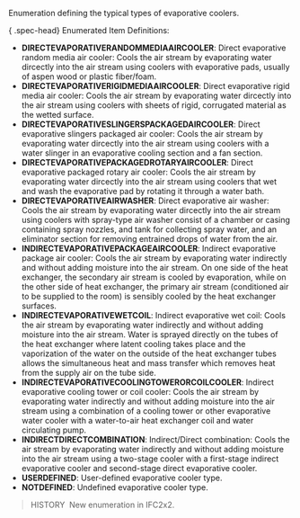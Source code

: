 ﻿Enumeration defining the typical types of evaporative coolers.

{ .spec-head}
Enumerated Item Definitions:

* **DIRECTEVAPORATIVERANDOMMEDIAAIRCOOLER**: Direct evaporative random media air cooler: Cools the air stream by evaporating water dircectly into the air stream using coolers with evaporative pads, usually of aspen wood or plastic fiber/foam.
* **DIRECTEVAPORATIVERIGIDMEDIAAIRCOOLER**: Direct evaporative rigid media air cooler: Cools the air stream by evaporating water dircectly into the air stream using coolers with sheets of rigid, corrugated material as the wetted surface.
* **DIRECTEVAPORATIVESLINGERSPACKAGEDAIRCOOLER**: Direct evaporative slingers packaged air cooler: Cools the air stream by evaporating water dircectly into the air stream using coolers with a water slinger in an evaporative cooling section and a fan section.
* **DIRECTEVAPORATIVEPACKAGEDROTARYAIRCOOLER**: Direct evaporative packaged rotary air cooler: Cools the air stream by evaporating water dircectly into the air stream using coolers that wet and wash the evaporative pad by rotating it through a water bath.
* **DIRECTEVAPORATIVEAIRWASHER**: Direct evaporative air washer: Cools the air stream by evaporating water dircectly into the air stream using coolers with spray-type air washer consist of a chamber or casing containing spray nozzles, and tank for collecting spray water, and an eliminator section for removing entrained drops of water from the air.
* **INDIRECTEVAPORATIVEPACKAGEAIRCOOLER**: Indirect evaporative package air cooler: Cools the air stream by evaporating water indirectly and without adding moisture into the air stream. On one side of the heat exchanger, the secondary air stream is cooled by evaporation, while on the other side of heat exchanger, the primary air stream (conditioned air to be supplied to the room) is sensibly cooled by the heat exchanger surfaces.
* **INDIRECTEVAPORATIVEWETCOIL**: Indirect evaporative wet coil: Cools the air stream by evaporating water indirectly and without adding moisture into the air stream. Water is sprayed directly on the tubes of the heat exchanger where latent cooling takes place and the vaporization of the water on the outside of the heat exchanger tubes allows the simultaneous heat and mass transfer which removes heat from the supply air on the tube side.
* **INDIRECTEVAPORATIVECOOLINGTOWERORCOILCOOLER**: Indirect evaporative cooling tower or coil cooler: Cools the air stream by evaporating water indirectly and without adding moisture into the air stream using a combination of a cooling tower or other evaporative water cooler with a water-to-air heat exchanger coil and water circulating pump.
* **INDIRECTDIRECTCOMBINATION**: Indirect/Direct combination: Cools the air stream by evaporating water indirectly and without adding moisture into the air stream using a two-stage cooler with a first-stage indirect evaporative cooler and second-stage direct evaporative cooler.
* **USERDEFINED**: User-defined evaporative cooler type.
* **NOTDEFINED**: Undefined evaporative cooler type.

> HISTORY&nbsp; New enumeration in IFC2x2.
